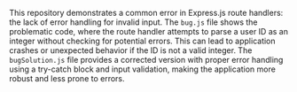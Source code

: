 This repository demonstrates a common error in Express.js route handlers: the lack of error handling for invalid input. The `bug.js` file shows the problematic code, where the route handler attempts to parse a user ID as an integer without checking for potential errors. This can lead to application crashes or unexpected behavior if the ID is not a valid integer. The `bugSolution.js` file provides a corrected version with proper error handling using a try-catch block and input validation, making the application more robust and less prone to errors.